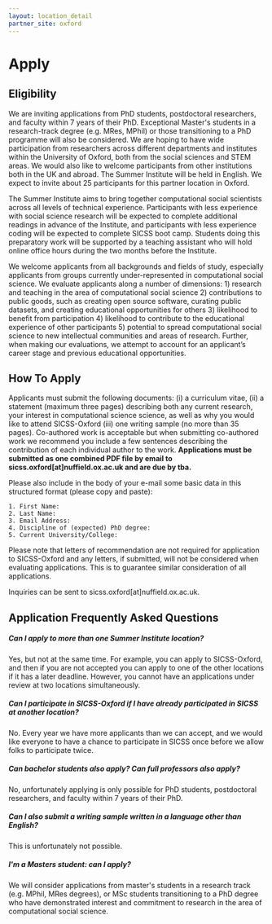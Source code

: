 ```yaml
---
layout: location_detail
partner_site: oxford
---
```


# Apply

## Eligibility

We are inviting applications from PhD students, postdoctoral researchers, and faculty within 7 years of their PhD. Exceptional Master's students in a research-track degree (e.g. MRes, MPhil) or those transitioning to a PhD programme will also be considered. We are hoping to have wide participation from researchers across different departments and institutes within the University of Oxford, both from the social sciences and STEM areas. We would also like to welcome participants from other institutions both in the UK and abroad. The Summer Institute will be held in English. We expect to invite about 25 participants for this partner location in Oxford.

The Summer Institute aims to bring together computational social scientists across all levels of technical experience. Participants with less experience with social science research will be expected to complete additional readings in advance of the Institute, and participants with less experience coding will be expected to complete SICSS boot camp. Students doing this preparatory work will be supported by a teaching assistant who will hold online office hours during the two months before the Institute.

We welcome applicants from all backgrounds and fields of study, especially applicants from groups currently under-represented in computational social science. We evaluate applicants along a number of dimensions: 1) research and teaching in the area of computational social science 2) contributions to public goods, such as creating open source software, curating public datasets, and creating educational opportunities for others 3) likelihood to benefit from participation 4) likelihood to contribute to the educational experience of other participants 5) potential to spread computational social science to new intellectual communities and areas of research. Further, when making our evaluations, we attempt to account for an applicant’s career stage and previous educational opportunities.

## How To Apply

Applicants must submit the following documents: (i) a curriculum vitae, (ii) a statement (maximum three pages) describing both any current research, your interest in computational science science, as well as why you would like to attend SICSS-Oxford (iii) one writing sample (no more than 35 pages). Co-authored work is acceptable but when submitting co-authored work we recommend you include a few sentences describing the contribution of each individual author to the work. **Applications must be submitted as one combined PDF file by email to sicss.oxford[at]nuffield.ox.ac.uk and are due by tba.**

Please also include in the body of your e-mail some basic data in this structured format (please copy and paste):

```
1. First Name:
2. Last Name: 
3. Email Address:
4. Discipline of (expected) PhD degree: 
5. Current University/College:
```

Please note that letters of recommendation are not required for application to SICSS-Oxford and any letters, if submitted, will not be considered when evaluating applications. This is to guarantee similar consideration of all applications.

Inquiries can be sent to sicss.oxford[at]nuffield.ox.ac.uk.

## Application Frequently Asked Questions

##### Can I apply to more than one Summer Institute location?

Yes, but not at the same time. For example, you can apply to SICSS-Oxford, and then if you are not accepted you can apply to one of the other locations if it has a later deadline. However, you cannot have an applications under review at two locations simultaneously.

##### Can I participate in SICSS-Oxford if I have already participated in SICSS at another location?

No. Every year we have more applicants than we can accept, and we would like everyone to have a chance to participate in SICSS once before we allow folks to participate twice.

##### Can bachelor students also apply? Can full professors also apply?

No, unfortunately applying is only possible for PhD students, postdoctoral researchers, and faculty within 7 years of their PhD.

##### Can I also submit a writing sample written in a language other than English?

This is unfortunately not possible.

##### I'm a Masters student: can I apply?

We will consider applications from master's students in a research track (e.g. MPhil, MRes degrees), or MSc students transitioning to a PhD degree who have demonstrated interest and commitment to research in the area of computational social science. 